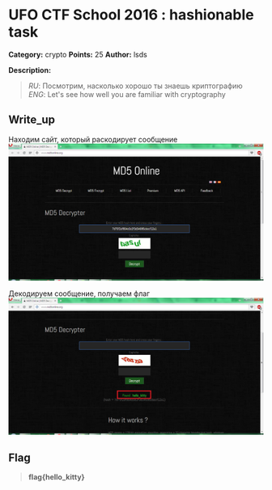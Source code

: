 # UFO CTF School 2016 : hashionable task

**Category:** crypto **Points:** 25
**Author:** lsds 

**Description:**

> *RU*: Посмотрим, насколько хорошо ты знаешь криптографию  
> *ENG*: Let's see how well you are familiar with cryptography

## Write_up

Находим сайт, который раскодирует сообщение  
![1](./img/1.png)

Декодируем сообщение, получаем флаг  
![2](./img/2.png)

## Flag

> **flag{hello_kitty}**
